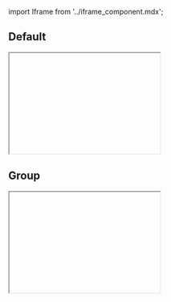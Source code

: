 import Iframe from '../iframe_component.mdx';


## Default
<Iframe id='components-statistic--default' height="200"> </Iframe>

## Group
<Iframe id='components-statistic--group' height="200"> </Iframe>